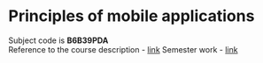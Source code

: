 # Principles of mobile applications

Subject code is **B6B39PDA** <br>
Reference to the course description - [link](https://moodle.fel.cvut.cz/course/view.php?id=2019)
Semester work - [link](https://github.com/mikicit/better-city-android-app)